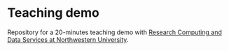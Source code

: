 # Teaching demo

Repository for a 20-minutes teaching demo with [Research Computing and Data Services at Northwestern University](https://www.it.northwestern.edu/departments/it-services-support/research/).
